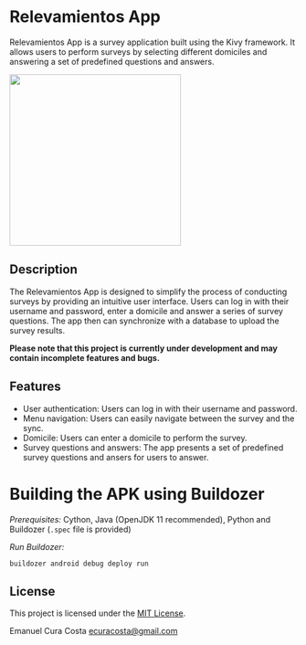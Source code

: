 # Relevamientos App

Relevamientos App is a survey application built using the Kivy framework. It allows users to perform surveys by selecting different domiciles and answering a set of predefined questions and answers.

<img src="https://github.com/ecuracosta/relevamientos_app/assets/47532757/90326d9e-6e37-44f2-89a2-dd5502878816" height="300" />

## Description

The Relevamientos App is designed to simplify the process of conducting surveys by providing an intuitive user interface. Users can log in with their username and password, enter a domicile and answer a series of survey questions. The app then can synchronize with a database to upload the survey results.

**Please note that this project is currently under development and may contain incomplete features and bugs.**

## Features

- User authentication: Users can log in with their username and password.
- Menu navigation: Users can easily navigate between the survey and the sync.
- Domicile: Users can enter a domicile to perform the survey.
- Survey questions and answers: The app presents a set of predefined survey questions and ansers for users to answer.

# Building the APK using Buildozer

*Prerequisites:* Cython, Java (OpenJDK 11 recommended), Python and Buildozer (`.spec` file is provided)

*Run Buildozer:*
```
buildozer android debug deploy run
```


## License

This project is licensed under the [MIT License](LICENSE).

Emanuel Cura Costa
ecuracosta@gmail.com
